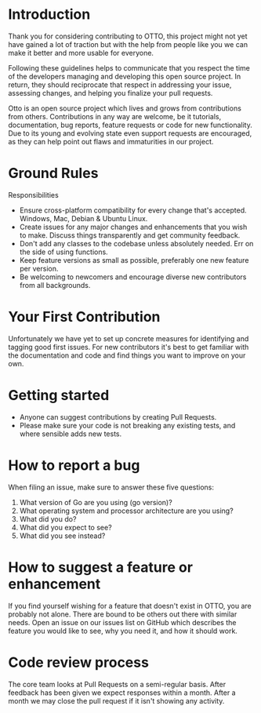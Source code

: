 # Introduction

Thank you for considering contributing to OTTO, this project might not yet have gained a lot of traction but with the help from people like you we can make it better and more usable for everyone.

Following these guidelines helps to communicate that you respect the time of the developers managing and developing this open source project. In return, they should reciprocate that respect in addressing your issue, assessing changes, and helping you finalize your pull requests.

Otto is an open source project which lives and grows from contributions from others. Contributions in any way are welcome, be it tutorials, documentation, bug reports, feature requests or code for new functionality. Due to its young and evolving state even support requests are encouraged, as they can help point out flaws and immaturities in our project.

# Ground Rules

 Responsibilities
 * Ensure cross-platform compatibility for every change that's accepted. Windows, Mac, Debian & Ubuntu Linux.
 * Create issues for any major changes and enhancements that you wish to make. Discuss things transparently and get community feedback.
 * Don't add any classes to the codebase unless absolutely needed. Err on the side of using functions.
 * Keep feature versions as small as possible, preferably one new feature per version.
 * Be welcoming to newcomers and encourage diverse new contributors from all backgrounds.

# Your First Contribution

Unfortunately we have yet to set up concrete measures for identifying and tagging good first issues. For new contributors it's best to get familiar with the documentation and code and find things you want to improve on your own.


# Getting started

* Anyone can suggest contributions by creating Pull Requests.
* Please make sure your code is not breaking any existing tests, and where sensible adds new tests.

# How to report a bug

When filing an issue, make sure to answer these five questions:

1. What version of Go are you using (go version)?
2. What operating system and processor architecture are you using?
3. What did you do?
4. What did you expect to see?
5. What did you see instead?

# How to suggest a feature or enhancement

If you find yourself wishing for a feature that doesn't exist in OTTO, you are probably not alone. There are bound to be others out there with similar needs. Open an issue on our issues list on GitHub which describes the feature you would like to see, why you need it, and how it should work.


# Code review process

The core team looks at Pull Requests on a semi-regular basis.
After feedback has been given we expect responses within a month. After a month we may close the pull request if it isn't showing any activity.

